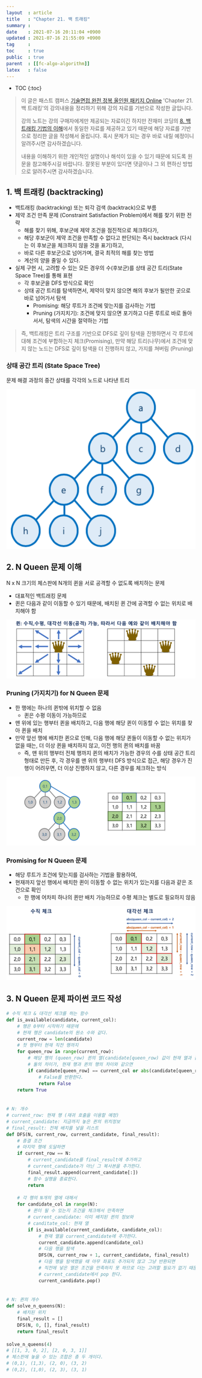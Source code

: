 ```yaml
---
layout  : article
title   : "Chapter 21. 백 트래킹"
summary : 
date    : 2021-07-16 20:11:04 +0900
updated : 2021-07-16 21:55:09 +0900
tag     : 
toc     : true
public  : true
parent  : [[fc-algo-algorithm]]
latex   : false
---
```

* TOC
{:toc}

> 이 글은 패스트 캠퍼스 [기술면접 완전 정복 올인원 패키지 Online](https://fastcampus.co.kr/dev_online_algo) 'Chapter 21. 백 트래킹'의 강의내용을 정리하기 위해 강의 자료를 기반으로 작성한 글입니다.
>
> 강의 노트는 강의 구매자에게만 제공되는 자료이긴 하지만 잔재미 코딩의 [8. 백 트래킹 기법의 이해](https://www.fun-coding.org/Chapter21-backtracking-live.html)에서 동일한 자료를 제공하고 있기 때문에 해당 자료를 기반으로 정리한 글을 작성해서 올립니다. 혹시 문제가 되는 경우 바로 내릴 예정이니 알려주시면 감사하겠습니다.
>
> 내용을 이해하기 위한 개인적인 설명이나 해석이 있을 수 있기 때문에 되도록 원문을 참고해주시길 바랍니다.
> 잘못된 부분이 있다면 댓글이나 그 외 편하신 방법으로 알려주시면 감사하겠습니다.

## 1. 백 트래킹 (backtracking)

* 백트래킹 (backtracking) 또는 퇴각 검색 (backtrack)으로 부름
* 제약 조건 만족 문제 (Constraint Satisfaction Problem)에서 해를 찾기 위한 전략
    * 해를 찾기 위해, 후보군에 제약 조건을 점진적으로 체크하다가,
    * 해당 후보군이 제약 조건을 만족할 수 없다고 판단되는 즉시 backtrack (다시는 이 후보군을 체크하지 않을 것을 표기)하고,
    * 바로 다른 후보군으로 넘어가며, 결국 최적의 해를 찾는 방법
    * 계산의 양을 줄일 수 있다.
* 실제 구현 시, 고려할 수 있는 모든 경우의 수(후보군)를 상태 공간 트리(State Space Tree)를 통해 표현
    * 각 후보군을 DFS 방식으로 확인
    * 상태 공간 트리를 탐색하면서, 제약이 맞지 않으면 해의 후보가 될만한 곳으로 바로 넘어가서 탐색
        * Promising: 해당 루트가 조건에 맞는지를 검사하는 기법
        * Pruning (가지치기): 조건에 맞지 않으면 포기하고 다른 루트로 바로 돌아서서, 탐색의 시간을 절약하는 기법

> 즉, 백트래킹은 트리 구조를 기반으로 DFS로 깊이 탐색을 진행하면서 각 루트에 대해 조건에 부합하는지 체크(Promising), 만약 해당 트리(나무)에서 조건에 맞지 않는 노드는 DFS로 깊이 탐색을 더 진행하지 않고, 가지를 쳐버림 (Pruning)

### 상태 공간 트리 (State Space Tree)

문제 해결 과정의 중간 상태를 각각의 노드로 나타낸 트리

![state space tree](../post-img/fc-algo-algorithm-21-back-tracking/1_statespacetree.png)

## 2. N Queen 문제 이해

N x N 크기의 체스판에 N개의 퀸을 서로 공격할 수 없도록 배치하는 문제

* 대표적인 백트래킹 문제
* 퀸은 다음과 같이 이동할 수 있기 때문에, 배치된 퀸 간에 공격할 수 없는 위치로 배치해야 함

![queen move](../post-img/fc-algo-algorithm-21-back-tracking/2_queen_move.png)

### Pruning (가지치기) for N Queen 문제

* 한 행에는 하나의 퀸밖에 위치할 수 없음
    * 퀸은 수평 이동이 가능하므로
* 맨 위에 있는 행부터 퀸을 배치하고, 다음 행에 해당 퀸이 이동할 수 없는 위치를 찾아 퀸을 배치
* 만약 앞선 행에 배치한 퀸으로 인해, 다음 행에 해당 퀸들이 이동할 수 없는 위치가 없을 때는, 더 이상 퀸을 배치하지 않고, 이전 행의 퀸의 배치를 바꿈
    * 즉, 맨 위의 행부터 전체 행까지 퀸의 배치가 가능한 경우의 수를 상태 공간 트리 형태로 만든 후, 각 경우를 맨 위의 행부터 DFS 방식으로 접근, 해당 경우가 진행이 어려우면, 더 이상 진행하지 않고, 다른 경우를 체크하는 방식

![back tracking](../post-img/fc-algo-algorithm-21-back-tracking/3_backtracking.png)

### Promising for N Queen 문제

* 해당 루트가 조건에 맞는지를 검사하는 기법을 활용하여,
* 현재까지 앞선 행에서 배치한 퀸이 이동할 수 없는 위치가 있는지를 다음과 같은 조건으로 확인
    * 한 행에 어차피 하나의 퀸만 배치 가능하므로 수평 체크는 별도로 필요하지 않음

![n queen promising](../post-img/fc-algo-algorithm-21-back-tracking/4_nqueen.png)

## 3. N Queen 문제 파이썬 코드 작성

```python
# 수직 체크 & 대각선 체크를 하는 함수
def is_available(candidate, current_col):
    # 행은 0부터 시작하기 때문에
    # 현재 행은 candidate의 원소 수와 같다.
    current_row = len(candidate)
    # 첫 행부터 현재 직전 행까지
    for queen_row in range(current_row):
        # 해당 행의 (queen_row) 퀸의 열(candidate[queen_row) 값이 현재 열과 같거나
        # 둘의 차이가, 현재 행과 퀸의 행의 차이와 같으면
        if candidate[queen_row] == current_col or abs(candidate[queen_row] - current_col) == current_row - queen_row:
            # False를 반환한다.
            return False
    return True


# N: 개수
# current_row: 현재 행 (재귀 호출을 이용할 예정)
# current_candidate: 지금까지 놓은 퀸의 위치정보
# final_result: 전체 배치를 넣을 리스트
def DFS(N, current_row, current_candidate, final_result):
    # 종결 조건
    # 마지막 행에 도달하면
    if current_row == N:
        # current_candidate를 final_result에 추가하고
        # current_candidate가 아닌 그 복사본을 추가한다.
        final_result.append(current_candidate[:])
        # 함수 실행을 종료한다.
        return

    # 각 행의 N개의 열에 대해서
    for candidate_col in range(N):
        # 퀸이 될 수 있는지 조건을 체크해서 만족하면
        # current_candidate: 이미 배치된 퀸의 정보와
        # canditate_col: 현재 열
        if is_available(current_candidate, candidate_col):
            # 현재 열을 current_candidate에 추가한다.
            current_candidate.append(candidate_col)
            # 다음 행을 탐색
            DFS(N, current_row + 1, current_candidate, final_result)
            # 다음 행을 탐색했을 때 아무 좌표도 추가되지 않고 그냥 반환되면
            # 직전에 넣은 열은 조건을 만족하지 못 하므로 더는 고려할 필요가 없기 때문에
            # current_candidate에서 pop 한다.
            current_candidate.pop()


# N: 퀸의 개수
def solve_n_queens(N):
    # 배치된 위치
    final_result = []
    DFS(N, 0, [], final_result)
    return final_result

solve_n_queens(4)
# [[1, 3, 0, 2], [2, 0, 3, 1]]
# 체스판에 놓을 수 있는 조합은 총 두 개이다.
# (0,1), (1,3), (2, 0), (3, 2)
# (0,2), (1,0), (2, 3), (3, 1)
```
